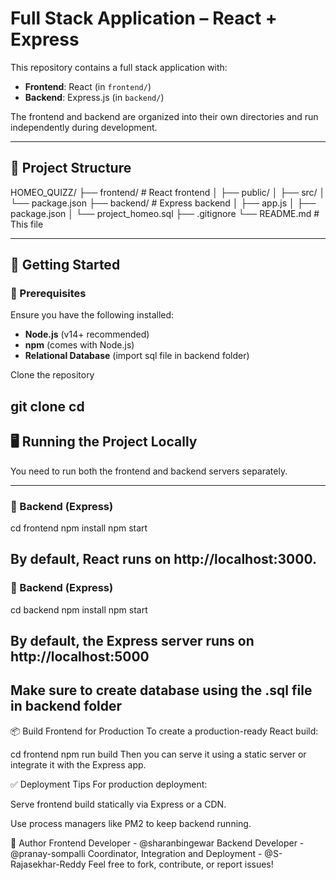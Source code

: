 # Full Stack Application – React + Express

This repository contains a full stack application with:

- **Frontend**: React (in `frontend/`)
- **Backend**: Express.js (in `backend/`)

The frontend and backend are organized into their own directories and run independently during development.

---

## 📁 Project Structure

HOMEO_QUIZZ/
├── frontend/ # React frontend
│ ├── public/
│ ├── src/
│ └── package.json
├── backend/ # Express backend
│ ├── app.js
│ ├── package.json
│ └── project_homeo.sql
├── .gitignore
└── README.md # This file


---

## 🚀 Getting Started

### 🔧 Prerequisites

Ensure you have the following installed:

- **Node.js** (v14+ recommended)
- **npm** (comes with Node.js)
- **Relational Database** (import sql file in backend folder)

Clone the repository

git clone <repo-url>
cd <repo-folder>
---

## 🖥️ Running the Project Locally

You need to run both the frontend and backend servers separately.

---

### 🔹 Backend (Express)

cd frontend
npm install
npm start

## By default, React runs on http://localhost:3000.

### 🔹 Backend (Express)

cd backend
npm install
npm start

## By default, the Express server runs on http://localhost:5000
## Make sure to create database using the .sql file in backend folder


📦 Build Frontend for Production
To create a production-ready React build:

cd frontend
npm run build
Then you can serve it using a static server or integrate it with the Express app.


✅ Deployment Tips
For production deployment:

Serve frontend build statically via Express or a CDN.

Use process managers like PM2 to keep backend running.


🙌 Author
Frontend Developer - @sharanbingewar
Backend Developer - @pranay-sompalli
Coordinator, Integration and Deployment - @S-Rajasekhar-Reddy
Feel free to fork, contribute, or report issues!